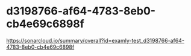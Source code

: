 # d3198766-af64-4783-8eb0-cb4e69c6898f
https://sonarcloud.io/summary/overall?id=examly-test_d3198766-af64-4783-8eb0-cb4e69c6898f
